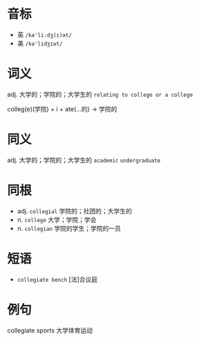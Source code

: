 # 音标

- 英 `/kə'liːdʒ(ɪ)ət/`
- 美 `/kə'lidʒɪət/`

# 词义

adj. 大学的；学院的；大学生的
`relating to college or a college`



colleg(e)(学院) + i + ate(…的) → 学院的

# 同义

adj. 大学的；学院的；大学生的
`academic` `undergraduate`

# 同根

- adj. `collegial` 学院的；社团的；大学生的
- n. `college` 大学；学院；学会
- n. `collegian` 学院的学生；学院的一员

# 短语

- `collegiate bench` [法]合议庭

# 例句

collegiate sports
大学体育运动


